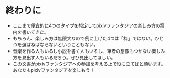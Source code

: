 # 終わりに
* ここまで便宜的に4つのタイプを想定してpixivファンタジアの楽しみ方の案内を書いてきた。
* もちろん、楽しみ方は無限大なので例に上げた4つは「枠」ではない。ひとつを選ばねばならないということもない。
* 音楽を作る人もいるし小説を書く人もいるし、筆者の想像もつかない楽しみ方を見出す人もいるだろう。ぜひ見出してほしい。
* この文書がpixivファンタジアへの参加を考える上で役に立てばと願います。あなたもpixivファンタジアを楽しもう！
